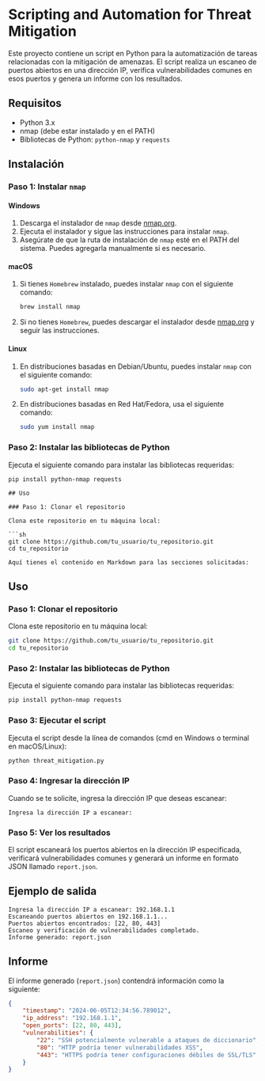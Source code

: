 # Scripting and Automation for Threat Mitigation

Este proyecto contiene un script en Python para la automatización de tareas relacionadas con la mitigación de amenazas. El script realiza un escaneo de puertos abiertos en una dirección IP, verifica vulnerabilidades comunes en esos puertos y genera un informe con los resultados.

## Requisitos

- Python 3.x
- nmap (debe estar instalado y en el PATH)
- Bibliotecas de Python: `python-nmap` y `requests`

## Instalación

### Paso 1: Instalar `nmap`

#### Windows

1. Descarga el instalador de `nmap` desde [nmap.org](https://nmap.org/download.html).
2. Ejecuta el instalador y sigue las instrucciones para instalar `nmap`.
3. Asegúrate de que la ruta de instalación de `nmap` esté en el PATH del sistema. Puedes agregarla manualmente si es necesario.

#### macOS

1. Si tienes `Homebrew` instalado, puedes instalar `nmap` con el siguiente comando:

    ```sh
    brew install nmap
    ```

2. Si no tienes `Homebrew`, puedes descargar el instalador desde [nmap.org](https://nmap.org/download.html) y seguir las instrucciones.

#### Linux

1. En distribuciones basadas en Debian/Ubuntu, puedes instalar `nmap` con el siguiente comando:

    ```sh
    sudo apt-get install nmap
    ```

2. En distribuciones basadas en Red Hat/Fedora, usa el siguiente comando:

    ```sh
    sudo yum install nmap
    ```

### Paso 2: Instalar las bibliotecas de Python

Ejecuta el siguiente comando para instalar las bibliotecas requeridas:

```
pip install python-nmap requests

## Uso

### Paso 1: Clonar el repositorio

Clona este repositorio en tu máquina local:

```sh
git clone https://github.com/tu_usuario/tu_repositorio.git
cd tu_repositorio

Aquí tienes el contenido en Markdown para las secciones solicitadas:

```
## Uso

### Paso 1: Clonar el repositorio

Clona este repositorio en tu máquina local:

```sh
git clone https://github.com/tu_usuario/tu_repositorio.git
cd tu_repositorio
```

### Paso 2: Instalar las bibliotecas de Python

Ejecuta el siguiente comando para instalar las bibliotecas requeridas:

```sh
pip install python-nmap requests
```

### Paso 3: Ejecutar el script

Ejecuta el script desde la línea de comandos (cmd en Windows o terminal en macOS/Linux):

```sh
python threat_mitigation.py
```

### Paso 4: Ingresar la dirección IP

Cuando se te solicite, ingresa la dirección IP que deseas escanear:

```plaintext
Ingresa la dirección IP a escanear:
```

### Paso 5: Ver los resultados

El script escaneará los puertos abiertos en la dirección IP especificada, verificará vulnerabilidades comunes y generará un informe en formato JSON llamado `report.json`.

## Ejemplo de salida

```plaintext
Ingresa la dirección IP a escanear: 192.168.1.1
Escaneando puertos abiertos en 192.168.1.1...
Puertos abiertos encontrados: [22, 80, 443]
Escaneo y verificación de vulnerabilidades completado.
Informe generado: report.json
```

## Informe

El informe generado (`report.json`) contendrá información como la siguiente:

```json
{
    "timestamp": "2024-06-05T12:34:56.789012",
    "ip_address": "192.168.1.1",
    "open_ports": [22, 80, 443],
    "vulnerabilities": {
        "22": "SSH potencialmente vulnerable a ataques de diccionario",
        "80": "HTTP podría tener vulnerabilidades XSS",
        "443": "HTTPS podría tener configuraciones débiles de SSL/TLS"
    }
}
```



